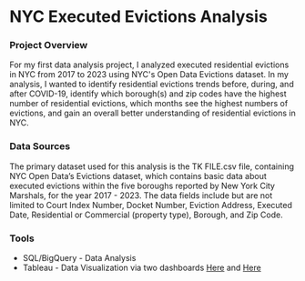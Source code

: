 # NYC Executed Evictions Analysis

### Project Overview

For my first data analysis project, I analyzed executed residential evictions in NYC from 2017 to 2023 using NYC's Open Data Evictions dataset. In my analysis, I wanted to identify residential evictions trends before, during, and after COVID-19, identify which borough(s) and zip codes have the highest number of residential evictions, which months see the highest numbers of evictions, and gain an overall better understanding of residential evictions in NYC.

### Data Sources

The primary dataset used for this analysis is the TK FILE.csv file, containing NYC Open Data’s Evictions dataset, which contains basic data about executed evictions within the five boroughs reported by New York City Marshals, for the year 2017 - 2023. The data fields include but are not limited to Court Index Number, Docket Number, Eviction Address, Executed Date, Residential or Commercial (property type), Borough, and Zip Code.

### Tools

- SQL/BigQuery - Data Analysis
- Tableau - Data Visualization via two dashboards [Here](https://public.tableau.com/views/NYCResidentialEvictionsOverview/NYCevictionsoverviewdashboard?:language=en-US&:display_count=n&:origin=viz_share_link) and [Here](https://public.tableau.com/views/BronxEvictionsDashboard/Bronxevictionsdashboard?:language=en-US&:display_count=n&:origin=viz_share_link)
